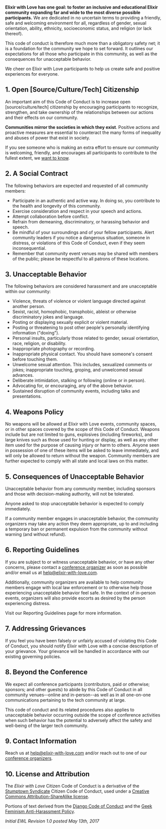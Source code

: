 **Elixir with Love has one goal: to foster an inclusive and educational Elixir community expanding far and wide to the most diverse possible participants.**  We are dedicated in no uncertain terms to providing a friendly, safe and welcoming environment for all, regardless of gender, sexual orientation, ability, ethnicity, socioeconomic status, and religion (or lack thereof).

This code of conduct is therefore much more than a obligatory safety net; it is a foundation for the community we hope to set forward. It outlines our expectations for all those who participate in this community, as well as the consequences for unacceptable behavior.

We cheer on Elixir with Love participants to help us create safe and positive experiences for everyone.

## 1. Open [Source/Culture/Tech] Citizenship

An important aim of this Code of Conduct is to increase open [source/culture/tech] citizenship by encouraging participants to recognize, strengthen, and take ownership of the relationships between our actions and their effects on our community.

**Communities mirror the societies in which they exist**. Positive actions and proactive measures are essential to counteract the many forms of inequality and abuses of power that exist in society.

If you see someone who is making an extra effort to ensure our community is welcoming, friendly, and encourages all participants to contribute to the fullest extent, we [want to know](mailto:info@elixir-with-love.com).

## 2. A Social Contract

The following behaviors are expected and requested of all community members:

  * Participate in an authentic and active way. In doing so, you contribute to the health and longevity of this community.
  * Exercise consideration and respect in your speech and actions.
  * Attempt collaboration before conflict.
  * Refrain from demeaning, discriminatory, or harassing behavior and speech.
  * Be mindful of your surroundings and of your fellow participants. Alert community leaders if you notice a dangerous situation, someone in distress, or violations of this Code of Conduct, even if they seem inconsequential.
  * Remember that community event venues may be shared with members of the public; please be respectful to all patrons of these locations.

## 3. Unacceptable Behavior

The following behaviors are considered harassment and are unacceptable within our community:

  * Violence, threats of violence or violent language directed against another person.
  * Sexist, racist, homophobic, transphobic, ableist or otherwise discriminatory jokes and language.
  * Posting or displaying sexually explicit or violent material.
  * Posting or threatening to post other people's personally identifying information ("doxing").
  * Personal insults, particularly those related to gender, sexual orientation, race, religion, or disability.
  * Inappropriate photography or recording.
  * Inappropriate physical contact. You should have someone's consent before touching them.
  * Unwelcome sexual attention. This includes, sexualized comments or jokes; inappropriate touching, groping, and unwelcomed sexual advances.
  * Deliberate intimidation, stalking or following (online or in person).
  * Advocating for, or encouraging, any of the above behavior.
  * Sustained disruption of community events, including talks and presentations.

## 4. Weapons Policy

No weapons will be allowed at Elixir with Love events, community spaces, or in other spaces covered by the scope of this Code of Conduct. Weapons include but are not limited to guns, explosives (including fireworks), and large knives such as those used for hunting or display, as well as any other item used for the purpose of causing injury or harm to others. Anyone seen in possession of one of these items will be asked to leave immediately, and will only be allowed to return without the weapon. Community members are further expected to comply with all state and local laws on this matter.

## 5. Consequences of Unacceptable Behavior

Unacceptable behavior from any community member, including sponsors and those with decision-making authority, will not be tolerated.

Anyone asked to stop unacceptable behavior is expected to comply immediately.

If a community member engages in unacceptable behavior, the community organizers may take any action they deem appropriate, up to and including a temporary ban or permanent expulsion from the community without warning (and without refund).

## 6. Reporting Guidelines

If you are subject to or witness unacceptable behavior, or have any other concerns, please contact a [conference organizer](http://www.elixir-with-love.com/organizers) as soon as possible and/or email us at [help@elixir-with-love.com](mailto:help@elixir-with-love.com).

Additionally, community organizers are available to help community members engage with local law enforcement or to otherwise help those experiencing unacceptable behavior feel safe. In the context of in-person events, organizers will also provide escorts as desired by the person experiencing distress.

Visit our Reporting Guidelines page for more information.

## 7. Addressing Grievances

If you feel you have been falsely or unfairly accused of violating this Code of Conduct, you should notify Elixir with Love with a concise description of your grievance. Your grievance will be handled in accordance with our existing governing policies.

## 8. Beyond the Conference

We expect all conference participants (contributors, paid or otherwise; sponsors; and other guests) to abide by this Code of Conduct in all community venues--online and in-person--as well as in all one-on-one communications pertaining to the tech community at large.

This code of conduct and its related procedures also applies to unacceptable behavior occurring outside the scope of conference activities when such behavior has the potential to adversely affect the safety and well-being of the larger tech community.

## 9. Contact Information

Reach us at [help@elixir-with-love.com](mailto:help@elixir-with-love.com) and/or reach out to one of our [conference organizers](http://www.elixir-with-love.com/organizers).

## 10. License and Attribution

The *Elixir with Love* Citizen Code of Conduct is a derivative of the [Stumptown Syndicate](http://stumptownsyndicate.org) Citizen Code of Conduct, used under a [Creative Commons Attribution-ShareAlike license](http://creativecommons.org/licenses/by-sa/3.0/).

Portions of text derived from the [Django Code of Conduct](https://www.djangoproject.com/conduct/) and the [Geek Feminism Anti-Harassment Policy](http://geekfeminism.wikia.com/wiki/Conference_anti-harassment/Policy).

_Initial EWL Revision 1.0 posted May 13th, 2017_
